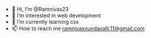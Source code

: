 - 👋 Hi, I’m @Ramnivas23
- 👀 I’m interested in web development
- 🌱 I’m currently learning css
- 📫 How to reach me ramnivasvundavalli.11@gmail.com



